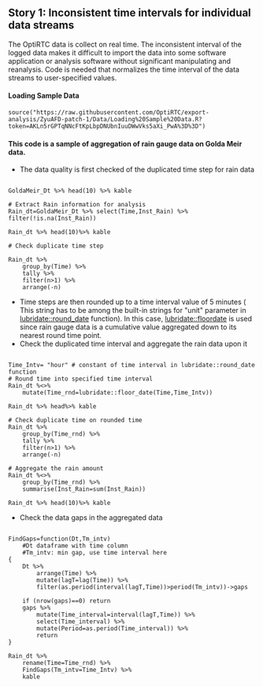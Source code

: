 ## Story 1: Inconsistent time intervals for individual data streams

The OptiRTC data is collect on real time. The inconsistent interval of the logged data makes it difficult to import the data into some software application or analysis software without significant manipulating and reanalysis. Code is needed that normalizes the time interval of the data streams to user-specified values. 

#### Loading Sample Data
```{r}
source("https://raw.githubusercontent.com/OptiRTC/export-analysis/ZyuAFD-patch-1/Data/Loading%20Sample%20Data.R?token=AKLn5rGPTqNNcFtKpLbpDNUbnIuuDWwVks5aXi_PwA%3D%3D")
```

#### This code is a sample of aggregation of rain gauge data on Golda Meir data. 

- The data quality is first checked of the duplicated time step for rain data

```{r}

GoldaMeir_Dt %>% head(10) %>% kable 

# Extract Rain information for analysis
Rain_dt=GoldaMeir_Dt %>% select(Time,Inst_Rain) %>% filter(!is.na(Inst_Rain))

Rain_dt %>% head(10)%>% kable

# Check duplicate time step

Rain_dt %>% 
    group_by(Time) %>% 
    tally %>% 
    filter(n>1) %>% 
    arrange(-n)
```


- Time steps are then rounded up to a time interval value of 5 minutes ( This string has to be among the built-in strings for "unit" parameter in [lubridate::round_date](https://github.com/tidyverse/lubridate/blob/master/R/round.r) function). In this case, [lubridate::floordate](https://github.com/tidyverse/lubridate/blob/master/R/round.r) is used since rain gauge data is a cumulative value aggregated down to its nearest round time point.
- Check the duplicated time interval and aggregate the rain data upon it

```{r}

Time_Intv= "hour" # constant of time interval in lubridate::round_date function
# Round time into specified time interval
Rain_dt %<>% 
    mutate(Time_rnd=lubridate::floor_date(Time,Time_Intv))

Rain_dt %>% head%>% kable

# Check duplicate time on rounded time 
Rain_dt %>% 
    group_by(Time_rnd) %>% 
    tally %>% 
    filter(n>1) %>% 
    arrange(-n) 

# Aggregate the rain amount 
Rain_dt %<>% 
    group_by(Time_rnd) %>% 
    summarise(Inst_Rain=sum(Inst_Rain))

Rain_dt %>% head(10)%>% kable

```

- Check the data gaps in the aggregated data

```{r}

FindGaps=function(Dt,Tm_intv)
    #Dt dataframe with time column
    #Tm_intv: min gap, use time interval here
{
    Dt %>% 
        arrange(Time) %>% 
        mutate(lagT=lag(Time)) %>% 
        filter(as.period(interval(lagT,Time))>period(Tm_intv))->gaps
    
    if (nrow(gaps)==0) return
    gaps %>% 
        mutate(Time_interval=interval(lagT,Time)) %>% 
        select(Time_interval) %>% 
        mutate(Period=as.period(Time_interval)) %>% 
        return
}

Rain_dt %>% 
    rename(Time=Time_rnd) %>% 
    FindGaps(Tm_intv=Time_Intv) %>% 
    kable

```






